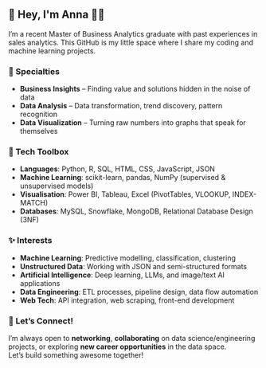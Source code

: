## 👾 Hey, I'm Anna 👋🏻

I’m a recent Master of Business Analytics graduate with past experiences in sales analytics. 
This GitHub is my little space where I share my coding and machine learning projects.


### 📌 Specialties  
-  **Business Insights** – Finding value and solutions hidden in the noise of data  
-  **Data Analysis** – Data transformation, trend discovery, pattern recognition  
-  **Data Visualization** – Turning raw numbers into graphs that speak for themselves  


### 🧰 Tech Toolbox  
- **Languages**: Python, R, SQL, HTML, CSS, JavaScript, JSON  
- **Machine Learning**: scikit-learn, pandas, NumPy (supervised & unsupervised models)
- **Visualisation**: Power BI, Tableau, Excel (PivotTables, VLOOKUP, INDEX-MATCH)  
- **Databases**: MySQL, Snowflake, MongoDB, Relational Database Design (3NF)  


### ✨ Interests  
- **Machine Learning**: Predictive modelling, classification, clustering  
- **Unstructured Data**: Working with JSON and semi-structured formats  
- **Artificial Intelligence**: Deep learning, LLMs, and image/text AI applications  
- **Data Engineering**: ETL processes, pipeline design, data flow automation  
- **Web Tech**: API integration, web scraping, front-end development  


### 💬 Let’s Connect!  
I’m always open to **networking**, **collaborating** on data science/engineering projects, or exploring **new career opportunities** in the data space.  
Let’s build something awesome together!
